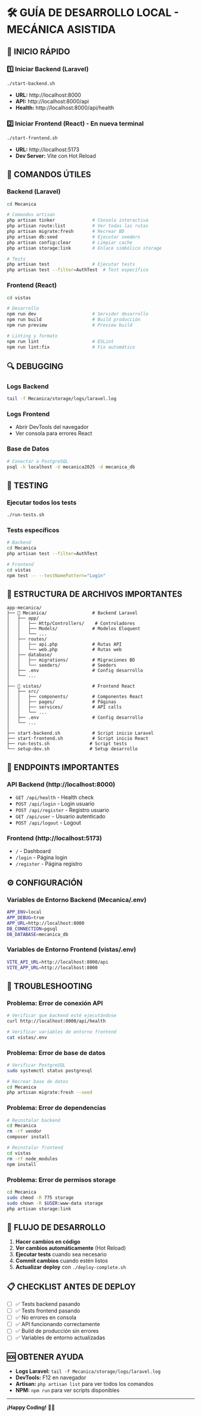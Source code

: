 # 🛠️ GUÍA DE DESARROLLO LOCAL - MECÁNICA ASISTIDA

## 🚀 INICIO RÁPIDO

### 1️⃣ Iniciar Backend (Laravel)
```bash
./start-backend.sh
```
- **URL:** http://localhost:8000
- **API:** http://localhost:8000/api
- **Health:** http://localhost:8000/api/health

### 2️⃣ Iniciar Frontend (React) - En nueva terminal
```bash
./start-frontend.sh
```
- **URL:** http://localhost:5173
- **Dev Server:** Vite con Hot Reload

## 🔧 COMANDOS ÚTILES

### Backend (Laravel)
```bash
cd Mecanica

# Comandos artisan
php artisan tinker              # Consola interactiva
php artisan route:list          # Ver todas las rutas
php artisan migrate:fresh       # Recrear BD
php artisan db:seed             # Ejecutar seeders
php artisan config:clear        # Limpiar cache
php artisan storage:link        # Enlace simbólico storage

# Tests
php artisan test                # Ejecutar tests
php artisan test --filter=AuthTest  # Test específico
```

### Frontend (React)
```bash
cd vistas

# Desarrollo
npm run dev                     # Servidor desarrollo
npm run build                   # Build producción
npm run preview                 # Preview build

# Linting y formato
npm run lint                    # ESLint
npm run lint:fix                # Fix automático
```

## 🔍 DEBUGGING

### Logs Backend
```bash
tail -f Mecanica/storage/logs/laravel.log
```

### Logs Frontend
- Abrir DevTools del navegador
- Ver consola para errores React

### Base de Datos
```bash
# Conectar a PostgreSQL
psql -h localhost -U mecanica2025 -d mecanica_db
```

## 🧪 TESTING

### Ejecutar todos los tests
```bash
./run-tests.sh
```

### Tests específicos
```bash
# Backend
cd Mecanica
php artisan test --filter=AuthTest

# Frontend  
cd vistas
npm test -- --testNamePattern="Login"
```

## 📁 ESTRUCTURA DE ARCHIVOS IMPORTANTES

```
app-mecanica/
├── 📁 Mecanica/                 # Backend Laravel
│   ├── app/
│   │   ├── Http/Controllers/    # Controladores
│   │   ├── Models/             # Modelos Eloquent
│   │   └── ...
│   ├── routes/
│   │   ├── api.php             # Rutas API
│   │   └── web.php             # Rutas web
│   ├── database/
│   │   ├── migrations/         # Migraciones BD
│   │   └── seeders/            # Seeders
│   ├── .env                    # Config desarrollo
│   └── ...
│
├── 📁 vistas/                   # Frontend React
│   ├── src/
│   │   ├── components/         # Componentes React
│   │   ├── pages/              # Páginas
│   │   ├── services/           # API calls
│   │   └── ...
│   ├── .env                    # Config desarrollo
│   └── ...
│
├── start-backend.sh            # Script inicio Laravel
├── start-frontend.sh           # Script inicio React
├── run-tests.sh               # Script tests
└── setup-dev.sh               # Setup desarrollo
```

## 🔗 ENDPOINTS IMPORTANTES

### API Backend (http://localhost:8000)
- `GET /api/health` - Health check
- `POST /api/login` - Login usuario
- `POST /api/register` - Registro usuario
- `GET /api/user` - Usuario autenticado
- `POST /api/logout` - Logout

### Frontend (http://localhost:5173)
- `/` - Dashboard
- `/login` - Página login
- `/register` - Página registro

## ⚙️ CONFIGURACIÓN

### Variables de Entorno Backend (Mecanica/.env)
```bash
APP_ENV=local
APP_DEBUG=true
APP_URL=http://localhost:8000
DB_CONNECTION=pgsql
DB_DATABASE=mecanica_db
```

### Variables de Entorno Frontend (vistas/.env)
```bash
VITE_API_URL=http://localhost:8000/api
VITE_APP_URL=http://localhost:8000
```

## 🐛 TROUBLESHOOTING

### Problema: Error de conexión API
```bash
# Verificar que backend esté ejecutándose
curl http://localhost:8000/api/health

# Verificar variables de entorno frontend
cat vistas/.env
```

### Problema: Error de base de datos
```bash
# Verificar PostgreSQL
sudo systemctl status postgresql

# Recrear base de datos
cd Mecanica
php artisan migrate:fresh --seed
```

### Problema: Error de dependencias
```bash
# Reinstalar backend
cd Mecanica
rm -rf vendor
composer install

# Reinstalar frontend
cd vistas
rm -rf node_modules
npm install
```

### Problema: Error de permisos storage
```bash
cd Mecanica
sudo chmod -R 775 storage
sudo chown -R $USER:www-data storage
php artisan storage:link
```

## 🔄 FLUJO DE DESARROLLO

1. **Hacer cambios en código**
2. **Ver cambios automáticamente** (Hot Reload)
3. **Ejecutar tests** cuando sea necesario
4. **Commit cambios** cuando estén listos
5. **Actualizar deploy** con `./deploy-complete.sh`

## 📋 CHECKLIST ANTES DE DEPLOY

- [ ] ✅ Tests backend pasando
- [ ] ✅ Tests frontend pasando
- [ ] ✅ No errores en consola
- [ ] ✅ API funcionando correctamente
- [ ] ✅ Build de producción sin errores
- [ ] ✅ Variables de entorno actualizadas

## 🆘 OBTENER AYUDA

- **Logs Laravel:** `tail -f Mecanica/storage/logs/laravel.log`
- **DevTools:** F12 en navegador
- **Artisan:** `php artisan list` para ver todos los comandos
- **NPM:** `npm run` para ver scripts disponibles

---

**¡Happy Coding!** 🚀✨
